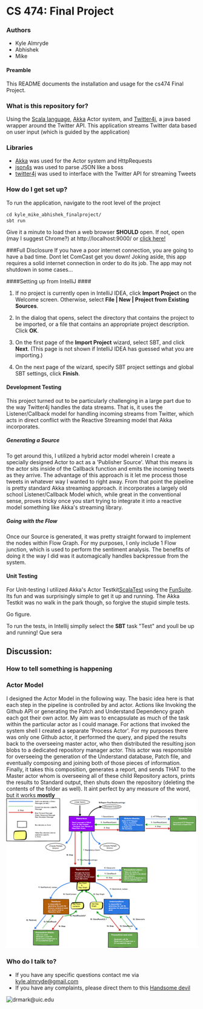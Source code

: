 # CS 474: Final Project

### Authors
+ Kyle Almryde
+ Abhishek
+ Mike

#### Preamble

This README documents the installation and usage for the cs474 Final Project.


### What is this repository for? ###

Using the [Scala language](http://www.scala-lang.org/), [Akka](https://akka.io) Actor system, and [Twitter4j](https://github.com/yusuke/twitter4j), a java based wrapper around the Twitter API. This application streams Twitter data based on user input (which is guided by the application)


### Libraries
* [Akka](https://akka.io) was used for the Actor system and HttpRequests
* [json4s](https://github.com/json4s/json4s) was used to parse JSON like a boss
* [twitter4j](https://github.com/yusuke/twitter4j) was used to interface with the Twitter API for streaming Tweets

### How do I get set up?
To run the application, navigate to the root level of the project
```
cd kyle_mike_abhishek_finalproject/
sbt run
```
Give it a minute to load then a web browser **SHOULD** open. If not, open (may I suggest Chrome?) at http://localhost:9000/ or [click here!](http://localhost:9000/) 

###Full Disclosure
If you have a poor internet connection, you are going to have a bad time. Dont let ComCast get you down!
Joking aside, this app requires a solid internet connection in order to do its job. The app may not shutdown in some cases...

####Setting up from IntelliJ ####

1) If no project is currently open in IntelliJ IDEA, click **Import Project** on the Welcome screen. Otherwise, select **File | New | Project from Existing Sources**.

2) In the dialog that opens, select the directory that contains the project to be imported, or a file that contains an appropriate project description. Click **OK**.

3) On the first page of the **Import Project** wizard, select SBT, and click **Next**. (This page is not shown if IntelliJ IDEA has guessed what you are importing.)

4) On the next page of the wizard, specify SBT project settings and global SBT settings, click **Finish**.


#### Development Testing
This project turned out to be particularly challenging in a large part due to the way Twitter4j handles the data streams.
That is, it uses the Listener/Callback model for handling incoming streams from Twitter, which acts in direct conflict with 
the Reactive Streaming model that Akka incorporates. 

##### Generating a Source 
To get around this, I utilized a hybrid actor model wherein I create a specially designed Actor to act as a 
'Publisher Source'. What this means is the actor sits inside of the Callback function and emits the incoming tweets as 
they arrive. The advantage of this approach is it let me process those tweets in whatever way I wanted to right away. 
From that point the pipeline is pretty standard Akka streaming approach. it incorporates a largely old school 
Listener/Callback Model which, while great in the conventional sense, proves tricky once you start trying to integrate 
it into a reactive model something like Akka's streaming library. 

##### Going with the Flow
Once our Source is generated, it was pretty straight forward to implement the nodes within Flow Graph. For my purposes,
I only include 1 Flow junction, which is used to perform the sentiment analysis. The benefits of doing it the way I did
was it automagically handles backpressue from the system. 


#### Unit Testing
For Unit-testing I utilized Akka's Actor Testkit[ScalaTest](http://www.scalatest.orge) using the [FunSuite](http://doc.scalatest.org/3.0.0/#org.scalatest.FunSuite). Its fun and was surprisingly simple to get it up and running. The Akka Testkit was no walk in the park though, so forgive the stupid simple tests.

Go figure.

To run the tests, in Intellij simplly select the **SBT** task "Test" and youll be up and running! Que sera


## Discussion:
### How to tell something is happening

### Actor Model
I designed the Actor Model in the following way. The basic idea here is that each
step in the pipeline is controlled by and actor. Actions like Invoking the Github
API or generating the Patch and Understand Dependency graph each got their own actor.
My aim was to encapsulate as much of the task within the particular actor as I could
manage. For actions that invoked the system shell I created a separate 'Process Actor'.
For my purposes there was only one Github actor, it performed the query, and piped the results
back to the overseeing master actor, who then distributed the resulting json blobs to a dedicated
repository manager actor. This actor was responsible for overseeing the generation of the Understand database,
Patch file, and eventually composing and joining both of those pieces of information. Finally, it takes this
composition, generates a report, and sends THAT to the Master actor whom is overseeing all of these child
Repository actors, prints the results to Standard output, then shuts down the repository (deleting the contents of
the folder as well). It aint perfect by any measure of the word, but it works **mostly**
![Actor Model](docs/Almryde_ActorModel.png)


### Who do I talk to? ###

* If you have any specific questions contact me via [kyle.almryde@gmail.com](mailto:kyle.almryde@gmail.com)
* If you have any complaints, please direct them to this [Handsome devil](mailto:drmark@uic.edu)

![drmark@uic.edu](https://www.cs.uic.edu/~drmark/index_htm_files/3017.jpg)




